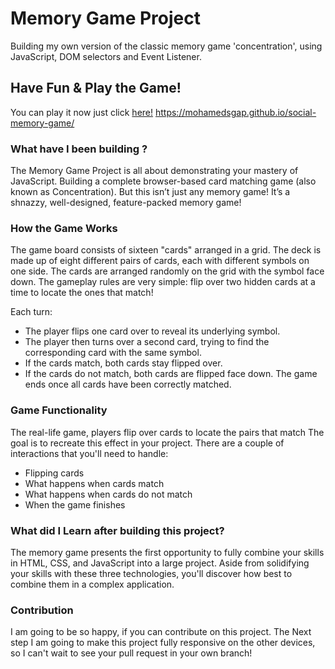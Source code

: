 # Memory Game Project
Building my own version of the classic memory game 'concentration', using JavaScript, DOM selectors and Event Listener.

## Have Fun & Play the Game!

You can play it now just click [here!](https://mohamedsgap.github.io/social-memory-game/)
https://mohamedsgap.github.io/social-memory-game/

### What have I been building ?
The Memory Game Project is all about demonstrating your mastery of JavaScript. Building a complete browser-based card matching game (also known as Concentration). But this isn’t just any memory game! It’s a shnazzy, well-designed, feature-packed memory game!


### How the Game Works
The game board consists of sixteen "cards" arranged in a grid. The deck is made up of eight different pairs of cards, each with different symbols on one side. The cards are arranged randomly on the grid with the symbol face down. The gameplay rules are very simple: flip over two hidden cards at a time to locate the ones that match!

Each turn:

* The player flips one card over to reveal its underlying symbol.
* The player then turns over a second card, trying to find the corresponding card with the same symbol.
* If the cards match, both cards stay flipped over.
* If the cards do not match, both cards are flipped face down.
The game ends once all cards have been correctly matched.

### Game Functionality

The real-life game, players flip over cards to locate the pairs that match The goal is to recreate this effect in your project. There are a couple of interactions that you'll need to handle:

* Flipping cards
* What happens when cards match
* What happens when cards do not match
* When the game finishes

### What did I Learn after building this project?
The memory game presents the first opportunity to fully combine your skills in HTML, CSS, and JavaScript into a large project. Aside from solidifying your skills with these three technologies, you'll discover how best to combine them in a complex application.


### Contribution
I am going to be so happy, if you can contribute on this project. The Next step I am going to make this project
fully responsive on the other devices, so I can't wait to see your pull request in your own branch!
